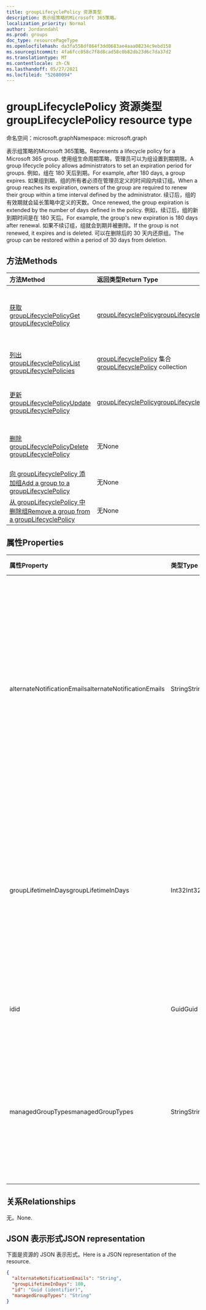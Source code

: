 ```yaml
---
title: groupLifecyclePolicy 资源类型
description: 表示组策略的Microsoft 365策略。
localization_priority: Normal
author: Jordanndahl
ms.prod: groups
doc_type: resourcePageType
ms.openlocfilehash: da3fa558df864f3dd0683ae4aaa08234c9ebd158
ms.sourcegitcommit: 4fa6fcc058c7f8d8cad58c0b82db23d6c7da37d2
ms.translationtype: MT
ms.contentlocale: zh-CN
ms.lasthandoff: 05/27/2021
ms.locfileid: "52680094"
---
```

# <a name="grouplifecyclepolicy-resource-type"></a><span data-ttu-id="0304b-103">groupLifecyclePolicy 资源类型</span><span class="sxs-lookup"><span data-stu-id="0304b-103">groupLifecyclePolicy resource type</span></span>

<span data-ttu-id="0304b-104">命名空间：microsoft.graph</span><span class="sxs-lookup"><span data-stu-id="0304b-104">Namespace: microsoft.graph</span></span>

<span data-ttu-id="0304b-105">表示组策略的Microsoft 365策略。</span><span class="sxs-lookup"><span data-stu-id="0304b-105">Represents a lifecycle policy for a Microsoft 365 group.</span></span> <span data-ttu-id="0304b-106">使用组生命周期策略，管理员可以为组设置到期期限。</span><span class="sxs-lookup"><span data-stu-id="0304b-106">A group lifecycle policy allows administrators to set an expiration period for groups.</span></span> <span data-ttu-id="0304b-107">例如，组在 180 天后到期。</span><span class="sxs-lookup"><span data-stu-id="0304b-107">For example, after 180 days, a group expires.</span></span> <span data-ttu-id="0304b-108">如果组到期，组的所有者必须在管理员定义的时间段内续订组。</span><span class="sxs-lookup"><span data-stu-id="0304b-108">When a group reaches its expiration, owners of the group are required to renew their group within a time interval defined by the administrator.</span></span> <span data-ttu-id="0304b-109">续订后，组的有效期就会延长策略中定义的天数。</span><span class="sxs-lookup"><span data-stu-id="0304b-109">Once renewed, the group expiration is extended by the number of days defined in the policy.</span></span> <span data-ttu-id="0304b-110">例如，续订后，组的新到期时间是在 180 天后。</span><span class="sxs-lookup"><span data-stu-id="0304b-110">For example, the group's new expiration is 180 days after renewal.</span></span> <span data-ttu-id="0304b-111">如果不续订组，组就会到期并被删除。</span><span class="sxs-lookup"><span data-stu-id="0304b-111">If the group is not renewed, it expires and is deleted.</span></span> <span data-ttu-id="0304b-112">可以在删除后的 30 天内还原组。</span><span class="sxs-lookup"><span data-stu-id="0304b-112">The group can be restored within a period of 30 days from deletion.</span></span>

## <a name="methods"></a><span data-ttu-id="0304b-113">方法</span><span class="sxs-lookup"><span data-stu-id="0304b-113">Methods</span></span>

| <span data-ttu-id="0304b-114">方法</span><span class="sxs-lookup"><span data-stu-id="0304b-114">Method</span></span> | <span data-ttu-id="0304b-115">返回类型</span><span class="sxs-lookup"><span data-stu-id="0304b-115">Return Type</span></span> | <span data-ttu-id="0304b-116">说明</span><span class="sxs-lookup"><span data-stu-id="0304b-116">Description</span></span> |
|:---------------|:--------|:----------|
|[<span data-ttu-id="0304b-117">获取 groupLifecyclePolicy</span><span class="sxs-lookup"><span data-stu-id="0304b-117">Get groupLifecyclePolicy</span></span>](../api/grouplifecyclepolicy-get.md) | [<span data-ttu-id="0304b-118">groupLifecyclePolicy</span><span class="sxs-lookup"><span data-stu-id="0304b-118">groupLifecyclePolicy</span></span>](grouplifecyclepolicy.md) |<span data-ttu-id="0304b-119">读取 groupLifecyclePolicy 对象的属性和关系。</span><span class="sxs-lookup"><span data-stu-id="0304b-119">Read properties and relationships of a groupLifecyclePolicy object.</span></span>|
|[<span data-ttu-id="0304b-120">列出 groupLifecyclePolicy</span><span class="sxs-lookup"><span data-stu-id="0304b-120">List groupLifecyclePolicies</span></span>](../api/grouplifecyclepolicy-list.md) | <span data-ttu-id="0304b-121">[groupLifecyclePolicy](grouplifecyclepolicy.md) 集合</span><span class="sxs-lookup"><span data-stu-id="0304b-121">[groupLifecyclePolicy](grouplifecyclepolicy.md) collection</span></span> | <span data-ttu-id="0304b-122">列出所有 groupLifecyclePolicy。</span><span class="sxs-lookup"><span data-stu-id="0304b-122">List all the groupLifecyclePolicies.</span></span> |
|[<span data-ttu-id="0304b-123">更新 groupLifecyclePolicy</span><span class="sxs-lookup"><span data-stu-id="0304b-123">Update groupLifecyclePolicy</span></span>](../api/grouplifecyclepolicy-update.md) | [<span data-ttu-id="0304b-124">groupLifecyclePolicy</span><span class="sxs-lookup"><span data-stu-id="0304b-124">groupLifecyclePolicy</span></span>](grouplifecyclepolicy.md) | <span data-ttu-id="0304b-125">更新 groupLifecyclePolicy 对象。</span><span class="sxs-lookup"><span data-stu-id="0304b-125">Update a groupLifecyclePolicy object.</span></span> |
|[<span data-ttu-id="0304b-126">删除 groupLifecyclePolicy</span><span class="sxs-lookup"><span data-stu-id="0304b-126">Delete groupLifecyclePolicy</span></span>](../api/grouplifecyclepolicy-delete.md) | <span data-ttu-id="0304b-127">无</span><span class="sxs-lookup"><span data-stu-id="0304b-127">None</span></span> | <span data-ttu-id="0304b-128">删除 groupLifecyclePolicy 对象。</span><span class="sxs-lookup"><span data-stu-id="0304b-128">Delete a groupLifecyclePolicy object.</span></span> |
|[<span data-ttu-id="0304b-129">向 groupLifecyclePolicy 添加组</span><span class="sxs-lookup"><span data-stu-id="0304b-129">Add a group to a groupLifecyclePolicy</span></span>](../api/grouplifecyclepolicy-addgroup.md)|<span data-ttu-id="0304b-130">无</span><span class="sxs-lookup"><span data-stu-id="0304b-130">None</span></span>| <span data-ttu-id="0304b-131">向生命周期策略添加组</span><span class="sxs-lookup"><span data-stu-id="0304b-131">Add a group to a lifecycle policy</span></span> |
|[<span data-ttu-id="0304b-132">从 groupLifecyclePolicy 中删除组</span><span class="sxs-lookup"><span data-stu-id="0304b-132">Remove a group from a groupLifecyclePolicy</span></span>](../api/grouplifecyclepolicy-removegroup.md)|<span data-ttu-id="0304b-133">无</span><span class="sxs-lookup"><span data-stu-id="0304b-133">None</span></span>| <span data-ttu-id="0304b-134">从生命周期策略中删除组</span><span class="sxs-lookup"><span data-stu-id="0304b-134">Remove a group to a lifecycle policy.</span></span> |

## <a name="properties"></a><span data-ttu-id="0304b-135">属性</span><span class="sxs-lookup"><span data-stu-id="0304b-135">Properties</span></span>

| <span data-ttu-id="0304b-136">属性</span><span class="sxs-lookup"><span data-stu-id="0304b-136">Property</span></span> | <span data-ttu-id="0304b-137">类型</span><span class="sxs-lookup"><span data-stu-id="0304b-137">Type</span></span> | <span data-ttu-id="0304b-138">说明</span><span class="sxs-lookup"><span data-stu-id="0304b-138">Description</span></span> |
|:---------------|:--------|:----------|
|<span data-ttu-id="0304b-139">alternateNotificationEmails</span><span class="sxs-lookup"><span data-stu-id="0304b-139">alternateNotificationEmails</span></span>|<span data-ttu-id="0304b-140">String</span><span class="sxs-lookup"><span data-stu-id="0304b-140">String</span></span>| <span data-ttu-id="0304b-141">针对没有所有者的组向其发送通知的电子邮件地址列表。</span><span class="sxs-lookup"><span data-stu-id="0304b-141">List of email address to send notifications for groups without owners.</span></span> <span data-ttu-id="0304b-142">可以用分号隔开电子邮件地址，从而定义多个电子邮件地址。</span><span class="sxs-lookup"><span data-stu-id="0304b-142">Multiple email address can be defined by separating email address with a semicolon.</span></span> |
|<span data-ttu-id="0304b-143">groupLifetimeInDays</span><span class="sxs-lookup"><span data-stu-id="0304b-143">groupLifetimeInDays</span></span>|<span data-ttu-id="0304b-144">Int32</span><span class="sxs-lookup"><span data-stu-id="0304b-144">Int32</span></span>| <span data-ttu-id="0304b-145">还剩多少天组就到期且需要续订。</span><span class="sxs-lookup"><span data-stu-id="0304b-145">Number of days before a group expires and needs to be renewed.</span></span> <span data-ttu-id="0304b-146">续订后，组的有效期就会延长定义的天数。</span><span class="sxs-lookup"><span data-stu-id="0304b-146">Once renewed, the group expiration is extended by the number of days defined.</span></span> |
|<span data-ttu-id="0304b-147">id</span><span class="sxs-lookup"><span data-stu-id="0304b-147">id</span></span>|<span data-ttu-id="0304b-148">Guid</span><span class="sxs-lookup"><span data-stu-id="0304b-148">Guid</span></span>| <span data-ttu-id="0304b-149">策略的唯一标识符。</span><span class="sxs-lookup"><span data-stu-id="0304b-149">A unique identifier for a policy.</span></span> <span data-ttu-id="0304b-150">只读。</span><span class="sxs-lookup"><span data-stu-id="0304b-150">Read-only.</span></span>|
|<span data-ttu-id="0304b-151">managedGroupTypes</span><span class="sxs-lookup"><span data-stu-id="0304b-151">managedGroupTypes</span></span>|<span data-ttu-id="0304b-152">String</span><span class="sxs-lookup"><span data-stu-id="0304b-152">String</span></span>| <span data-ttu-id="0304b-153">到期策略适用的组类型。</span><span class="sxs-lookup"><span data-stu-id="0304b-153">The group type for which the expiration policy applies.</span></span> <span data-ttu-id="0304b-154">可取值为 **All**、**Selected** 或 **None**。</span><span class="sxs-lookup"><span data-stu-id="0304b-154">Possible values are **All**, **Selected** or **None**.</span></span> |

## <a name="relationships"></a><span data-ttu-id="0304b-155">关系</span><span class="sxs-lookup"><span data-stu-id="0304b-155">Relationships</span></span>

<span data-ttu-id="0304b-156">无。</span><span class="sxs-lookup"><span data-stu-id="0304b-156">None.</span></span>

## <a name="json-representation"></a><span data-ttu-id="0304b-157">JSON 表示形式</span><span class="sxs-lookup"><span data-stu-id="0304b-157">JSON representation</span></span>

<span data-ttu-id="0304b-158">下面是资源的 JSON 表示形式。</span><span class="sxs-lookup"><span data-stu-id="0304b-158">Here is a JSON representation of the resource.</span></span>

<!--{
  "blockType": "resource",
  "optionalProperties": [],
  "keyProperty": "id",
  "baseType": "microsoft.graph.entity",
  "@odata.type": "microsoft.graph.groupLifecyclePolicy"
}-->

```json
{
  "alternateNotificationEmails": "String",
  "groupLifetimeInDays": 180,
  "id": "Guid (identifier)",
  "managedGroupTypes": "String"
}

```

<!-- uuid: 8fcb5dbc-d5aa-4681-8e31-b001d5168d79
2015-10-25 14:57:30 UTC -->
<!-- {
  "type": "#page.annotation",
  "description": "groupLifecyclePolicy resource",
  "keywords": "",
  "section": "documentation",
  "tocPath": ""
}-->

